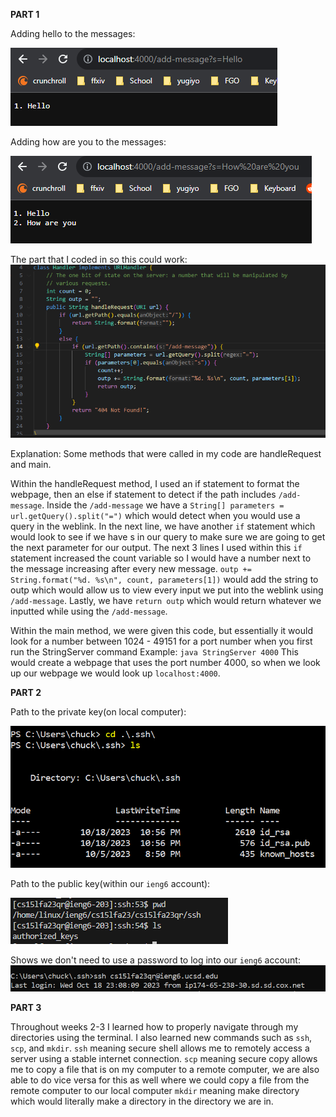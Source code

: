 **PART 1**

Adding hello to the messages:

![image](hello_part1.png)

Adding how are you to the messages:

![image](howareyou_part1.png)

The part that I coded in so this could work:
![image](coding_bit_part1.png)

Explanation:
Some methods that were called in my code are handleRequest and main.

Within the handleRequest method, I used an if statement to format the webpage, then an else if statement to detect if the path includes `/add-message`.
Inside the `/add-message` we have a `String[] parameters = url.getQuery().split("=")` which would detect when you would use a query in the weblink.
In the next line, we have another `if` statement which would look to see if we have s in our query to make sure we are going to get the next parameter for our output.
The next 3 lines I used within this `if` statement increased the count variable so I would have a number next to the message increasing after every new message.
`outp += String.format("%d. %s\n", count, parameters[1])` would add the string to outp which would allow us to view every input we put into the weblink using `/add-message`.
Lastly, we have `return outp` which would return whatever we inputted while using the `/add-message`.

Within the main method, we were given this code, but essentially it would look for a number between 1024 - 49151 for a port number when you first run the StringServer command
Example: `java StringServer 4000`
This would create a webpage that uses the port number 4000, so when we look up our webpage we would look up `localhost:4000`.

**PART 2**

Path to the private key(on local computer):

![image](private_part_2_lab.png)

Path to the public key(within our `ieng6` account):

![image](public_part_2lab.png)

Shows we don't need to use a password to log into our `ieng6` account:
![image](no_password_part_2_lab.png)


**PART 3**

Throughout weeks 2-3 I learned how to properly navigate through my directories using the terminal. I also learned new commands such as `ssh`, `scp`, and `mkdir`.
`ssh` meaning secure shell allows me to remotely access a server using a stable internet connection.
`scp` meaning secure copy allows me to copy a file that is on my computer to a remote computer, we are also able to do vice versa for this as well where we could copy a file from the remote computer to our local computer
`mkdir` meaning make directory which would literally make a directory in the directory we are in.



